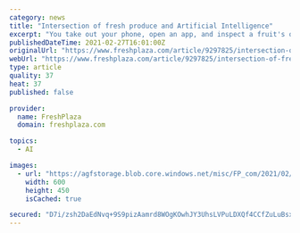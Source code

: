 ```yaml
---
category: news
title: "Intersection of fresh produce and Artificial Intelligence"
excerpt: "You take out your phone, open an app, and inspect a fruit's quality - sounds futuristic, right? Clarifruit has developed a next-gen, computer vision technology that can do exactly that."
publishedDateTime: 2021-02-27T16:01:00Z
originalUrl: "https://www.freshplaza.com/article/9297825/intersection-of-fresh-produce-and-artificial-intelligence/"
webUrl: "https://www.freshplaza.com/article/9297825/intersection-of-fresh-produce-and-artificial-intelligence/"
type: article
quality: 37
heat: 37
published: false

provider:
  name: FreshPlaza
  domain: freshplaza.com

topics:
  - AI

images:
  - url: "https://agfstorage.blob.core.windows.net/misc/FP_com/2021/02/26/SB1.jpg"
    width: 600
    height: 450
    isCached: true

secured: "D7i/zsh2DaEdNvq+9S9pizAamrd8WOgKOwhJY3UhsLVPuLDXQf4CCfZuLuBsxtJQJr6oKN3hniwS20I9Zq1ferv4uOZr+pHjBRNPu4m5ZhPki/AMjIh+Y17YHDNhzrllDKm0RZTnSxagFPB7QOpmvrKFO6DjwaDLtyCzpWYZlmIV5VixIzetzbi7/4CcVeN94fWYu5aNKp5/C0Zew8sSJzgVAwlLLZUlMetH9gcO8drstaM3gUGo+68owdQe5G9lS1A+TsUWe/LA3F7dFiITXFW+adCL/wSxyRT7/dYyzvoH92nYxd9My2P6FaGKtAg761IqQpwUv5mAi/Oy2e4XjKMKqmrFTfj49fz0wMq/+oE=;pyBQy4qP/iGMZjGBWznJkQ=="
---
```


